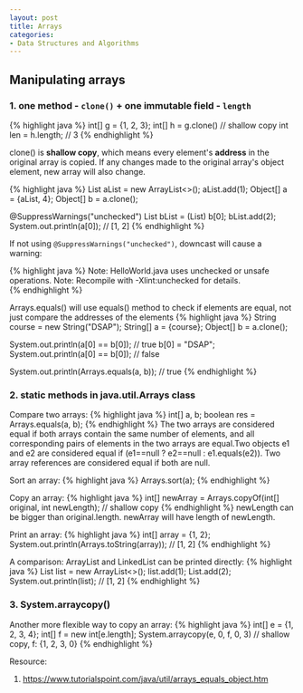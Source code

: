 ```yaml
---
layout: post
title: Arrays
categories:
- Data Structures and Algorithms
---
```


## Manipulating arrays

### 1. one method - `clone()` + one immutable field - `length`
{% highlight java %}
int[] g = {1, 2, 3};
int[] h = g.clone() // shallow copy
int len = h.length; // 3
{% endhighlight %}

clone() is **shallow copy**, which means every element's **address** in the original array is copied. If any changes made to the original array's object element, new array will also change.

{% highlight java %}
List<Integer> aList = new ArrayList<>();
aList.add(1);
Object[] a = {aList, 4};
Object[] b = a.clone();

@SuppressWarnings("unchecked")
List<Integer> bList = (List) b[0];
bList.add(2);
System.out.println(a[0]); // [1, 2]
{% endhighlight %}

If not using `@SuppressWarnings("unchecked")`, downcast will cause a warning:

{% highlight java %}
Note: HelloWorld.java uses unchecked or unsafe operations.
Note: Recompile with -Xlint:unchecked for details.  
{% endhighlight %}

Arrays.equals() will use equals() method to check if elements are equal, not just compare the addresses of the elements
{% highlight java %}
String course = new String("DSAP");
String[] a = {course};
Object[] b = a.clone();

System.out.println(a[0] == b[0]); // true
b[0] = "DSAP";
System.out.println(a[0] == b[0]); // false

System.out.println(Arrays.equals(a, b)); // true
{% endhighlight %}
<br>
### 2. static methods in java.util.Arrays class

Compare two arrays:
{% highlight java %}
int[] a, b;
boolean res = Arrays.equals(a, b);
{% endhighlight %}
The two arrays are considered equal if both arrays contain the same number of elements, and all corresponding pairs of elements in the two arrays are equal.Two objects e1 and e2 are considered equal if (e1==null ? e2==null : e1.equals(e2)). Two array references are considered equal if both are null.

Sort an array:
{% highlight java %}
Arrays.sort(a);
{% endhighlight %}

Copy an array:
{% highlight java %}
int[] newArray = Arrays.copyOf(int[] original, int newLength); // shallow copy
{% endhighlight %}
newLength can be bigger than original.length. newArray will have length of newLength.

Print an array:
{% highlight java %}
int[] array = {1, 2};
System.out.println(Arrays.toString(array)); // [1, 2]
{% endhighlight %}

A comparison: ArrayList and LinkedList can be printed directly:
{% highlight java %}
List<Integer> list = new ArrayList<>();
list.add(1);
List.add(2);
System.out.println(list); // [1, 2]
{% endhighlight %}
<br>
### 3. System.arraycopy()

Another more flexible way to copy an array:
{% highlight java %}
int[] e = {1, 2, 3, 4};
int[] f = new int[e.length];
System.arraycopy(e, 0, f, 0, 3) // shallow copy, f: {1, 2, 3, 0}
{% endhighlight %}
<br>

Resource:
1. <https://www.tutorialspoint.com/java/util/arrays_equals_object.htm>